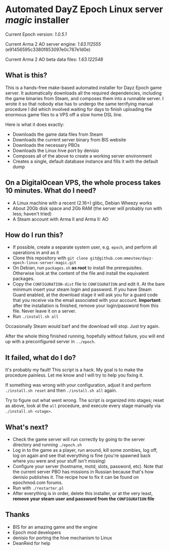 Automated DayZ Epoch Linux server _magic_ installer
===========================================

Current Epoch version: *1.0.5.1*

Current Arma 2 AO server engine: *1.63.112555* (e91456595c3380f853097e0c767e1d0e)

Current Arma 2 AO beta data files: *1.63.122548*

What is this?
-------------

This is a hands-free make-based automated installer for Dayz Epoch
game server. It automatically downloads all the required dependencies,
including the game binaries from Steam, and composes them into a
runnable server. I wrote it so that nobody else has to undergo the
same terrifying manual procedure I did which involved waiting for days
to finish uploading the enormous game files to a VPS off a slow home
DSL line.

Here is what it does exactly:

* Downloads the game data files from Steam
* Downloads the current server binary from BIS website
* Downloads the necessary PBOs
* Downloads the Linux hive port by denisio
* Composes all of the above to create a working server environment
* Creates a single, default database instance and fills it with the default dump

On a DigitalOcean VPS, the whole process takes 10 minutes.
What do I need?
---------------

* A Linux machine with a recent (2.16+) glibc, Debian Wheezy works
* About 20Gb disk space and 2Gb RAM (the server will probably run with less; haven't tried)
* A Steam account with Arma II and Arma II: AO

How do I run this?
------------------

* If possible, create a separate system user, e.g. `epoch`, and perform all operations in and as it
* Clone this repository with `git clone git@github.com:emestee/dayz-epoch-linux-server-magic.git`
* On Debian, run `packages.sh` **as root** to install the prerequisites. Otherwise look at the content of the file
  and install the equivalent packages.
* Copy the `CONFIGURATION-dist` file to `CONFIGURATION` and edit it. At the bare minimum insert your steam login and password.
  If you have Steam Guard enabled, at the download stage it will ask you for a guard code that you receive via the email
  associated with your account.  **Important**: after the installation is finished, remove your login/password from this file.
  Never leave it on a server.
* Run `./install.sh all`

Occasionally Steam would barf and the download will stop. Just try again.

After the whole thing finished running, hopefully without failure, you
will end up with a preconfigured server in `../epoch`.

It failed, what do I do?
------------------------

It's probably my fault! This script is a hack. My goal is to make the
procedure painless. Let me know and I will try to help you fixing it.

If something was wrong with your configuration, adjust it and perform
`./install.sh reset` and then `./install.sh all` again.

Try to figure out what went wrong. The script is organized into
stages; reset as above, look at the `all` procedure, and execute every stage manually
via `./install.sh <stage>`.

What's next?
------------

* Check the game server will run correctly by going to the server directory and running `./epoch.sh`
* Log in to the game as a player, run around, kill some zombies, log off, log on again and see that everything is fine (you're 
  spawned back where you were and your stuff isn't missing)
* Configure your server (hostname, motd, slots, password, etc). Note that the current server PBO has missions in Russian
  because that's how denisio publishes it. The recipe how to fix it can be found on epochmod.com forums.
* Run with `./restarter.pl`
* After everything is in order, delete this installer, or at the very least, **remove your steam user and password from the `CONFIGURATION` file**

Thanks
------

* BIS for an amazing game and the engine
* Epoch mod developers 
* denisio for porting the hive mechanism to Linux
* DeanReid for help
